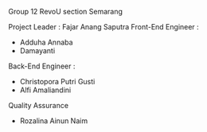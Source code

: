 Group 12 RevoU section Semarang

Project Leader : Fajar Anang Saputra
Front-End Engineer :

- Adduha Annaba
- Damayanti

Back-End Engineer :

- Christopora Putri Gusti
- Alfi Amaliandini

Quality Assurance

- Rozalina Ainun Naim
